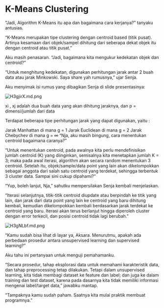 # K-Means Clustering

"Jadi, Algorithm K-Means itu apa dan bagaimana cara kerjanya?” tanyaku antusias.

 “K-Means merupakan tipe clustering dengan centroid based (titik pusat). Artinya kesamaan dari objek/sampel dihitung dari seberapa dekat objek itu dengan centroid atau titik pusat.”

Aku masih penasaran. “Jadi, bagaimana kita mengukur kedekatan objek dan centroid?”

 “Untuk menghitung kedekatan, digunakan perhitungan jarak antar 2 buah data atau jarak Minkowski. Saya share yah rumusnya,” ujar Senja.

Aku menyimak isi rumus yang dibagikan Senja di slide presentasinya:

![H3gjirX.md.png](https://iili.io/H3gjirX.md.png)

xi , xj adalah dua buah data yang akan dihitung jaraknya, dan p = dimensi/jumlah dari data

Terdapat beberapa tipe perhitungan jarak yang dapat digunakan, yaitu :

Jarak Manhattan di mana g = 1
Jarak Euclidean di mana g = 2
Jarak Chebychev di mana g = ∞
 “Nja, aku masih bingung, cara menentukan centroid bagaimana caranya?”

 “Untuk menentukan centroid, pada awalnya kita perlu mendefinisikan jumlah centroid (K) yang diinginkan, semisalnya kita menetapkan jumlah K = 3; maka pada awal iterasi, algorithm akan secara random menentukan 3 centroid. Setelah itu, objek/sample/data point yang lain akan dikelompokkan sebagai anggota dari salah satu centroid yang terdekat, sehingga terbentuk 3 cluster data. Sampai sini cukup dipahami?”

“Yup, boleh lanjut, Nja,” sahutku mempersilakan Senja kembali menjelaskan.

“Iterasi selanjutnya, titik-titik centroid diupdate atau berpindah ke titik yang lain, dan jarak dari data point yang lain ke centroid yang baru dihitung kembali, kemudian dikelompokkan kembali berdasarkan jarak terdekat ke centroid yang baru. Iterasi akan terus berlanjut hingga diperoleh cluster dengan error terkecil, dan posisi centroid tidak lagi berubah.”

![H3gNLbf.md.png](https://iili.io/H3gNLbf.md.png)

“Kamu sudah bisa lihat di layar ya, Aksara. Menurutmu, apakah ada perbedaan prosedur antara unsupervised learning dan supervised learning?”

Aku tahu ini pertanyaan untuk menguji pemahamanku.

“Secara prosedur, tahap eksplorasi data untuk memahami karakteristik data, dan tahap preprocessing tetap dilakukan. Tetapi dalam unsupervised learning, kita tidak membagi dataset ke feature dan label; dan juga ke dalam training dan test dataset, karena pada dasarnya kita tidak memiliki informasi mengenai label/target data,” jawabku mantap.

“Tampaknya kamu sudah paham. Saatnya kita mulai praktik membuat programnya.”
